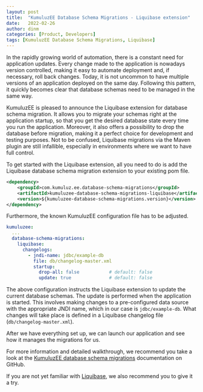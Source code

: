 ```yaml
---
layout: post
title:  "KumuluzEE Database Schema Migrations - Liquibase extension"
date:   2022-02-26
author: dinm
categories: [Product, Developers]
tags: [KumuluzEE Database Schema Migrations, Liquibase]
---
```


In the rapidly growing world of automation, there is a constant need for application updates.
Every change made to the application is nowadays version controlled, making it easy to automate deployment and, if necessary, roll back changes.
Today, it is not uncommon to have multiple versions of an application deployed on the same day.
Following this pattern, it quickly becomes clear that database schemas need to be managed in the same way.

KumuluzEE is pleased to announce the Liquibase extension for database schema migration.
It allows you to migrate your schemas right at the application startup, so that you get the desired database state every time you run the application.
Moreover, it also offers a possibility to drop the database before migration, making it a perfect choice for development and testing purposes.
Not to be confused, Liquibase migrations via the Maven plugin are still infallible, especially in environments where we want to have full control.

To get started with the Liquibase extension, 
all you need to do is add the Liquibase database schema migration extension to your existing pom file.
```xml
<dependency>
    <groupId>com.kumuluz.ee.database-schema-migrations</groupId>
    <artifactId>kumuluzee-database-schema-migrations-liquibase</artifactId>
    <version>${kumuluzee-database-schema-migrations.version}</version>
</dependency>
```

Furthermore, the known KumuluzEE configuration file has to be adjusted.
```yaml
kumuluzee:
  ...
  database-schema-migrations:
    liquibase:
      changelogs:
        - jndi-name: jdbc/example-db
          file: db/changelog-master.xml
          startup:
            drop-all: false           # default: false  
            update: true              # default: false
```

The above configuration instructs the Liquibase extension to update the current database schemas.
The update is performed when the application is started.
This involves making changes to a pre-configured data source with the appropriate JNDI name, which in our case is `jdbc/example-db`.
What changes will take place is defined in a Liquibase changelog file (`db/changelog-master.xml`).

After we have everything set up, we can launch our application and see how it manages the migrations for us.

For more information and detailed walkthrough, we recommend you take a look at the
[KumuluzEE database schema migrations](https://github.com/kumuluz/kumuluzee-database-schema-migrations#kumuluzee-database-schema-migrations) documentation on GitHub.

If you are not yet familiar with [Liquibase](https://liquibase.org/), we also recommend you to give it a try.
